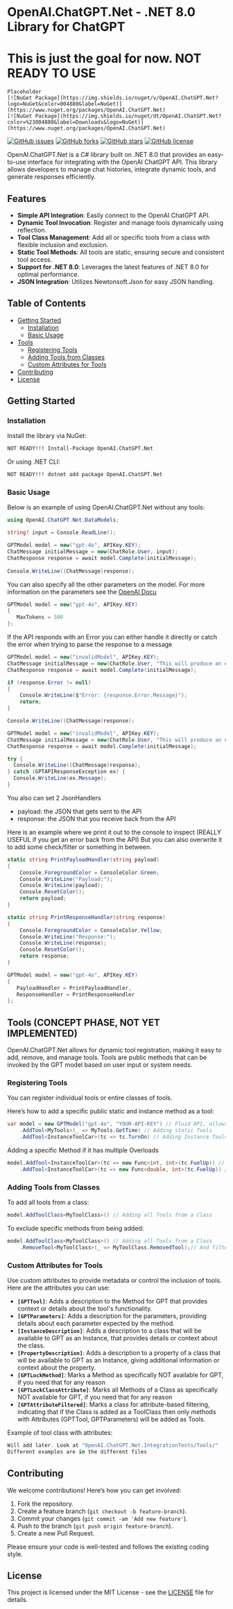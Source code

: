 
# OpenAI.ChatGPT.Net - .NET 8.0 Library for ChatGPT

# This is just the goal for now. NOT READY TO USE

```
Placeholder
[![NuGet Package](https://img.shields.io/nuget/v/OpenAI.ChatGPT.Net?logo=NuGet&color=004880&label=NuGet)](https://www.nuget.org/packages/OpenAI.ChatGPT.Net)
[![NuGet Package](https://img.shields.io/nuget/dt/OpenAI.ChatGPT.Net?color=%23004880&label=Downloads&logo=NuGet)](https://www.nuget.org/packages/OpenAI.ChatGPT.Net)
```
[![GitHub issues](https://img.shields.io/github/issues/Marco-Zechner/OpenAI.ChatGPT.Net?label=Issues&logo=GitHub)](https://github.com/Marco-Zechner/OpenAI.ChatGPT.Net/issues)
[![GitHub forks](https://img.shields.io/github/forks/Marco-Zechner/OpenAI.ChatGPT.Net?label=Forks&logo=GitHub)](https://github.com/Marco-Zechner/OpenAI.ChatGPT.Net/network)
[![GitHub stars](https://img.shields.io/github/stars/Marco-Zechner/OpenAI.ChatGPT.Net?label=Stars&logo=GitHub)](https://github.com/Marco-Zechner/OpenAI.ChatGPT.Net/stargazers)
[![GitHub license](https://img.shields.io/github/license/Marco-Zechner/OpenAI.ChatGPT.Net?label=License&logo=GitHub)](https://github.com/Marco-Zechner/OpenAI.ChatGPT.Net/blob/main/LICENSE)


OpenAI.ChatGPT.Net is a C# library built on .NET 8.0 that provides an easy-to-use interface for integrating with the OpenAI ChatGPT API. This library allows developers to manage chat histories, integrate dynamic tools, and generate responses efficiently.

## Features

- **Simple API Integration**: Easily connect to the OpenAI ChatGPT API.
- **Dynamic Tool Invocation**: Register and manage tools dynamically using reflection.
- **Tool Class Management**: Add all or specific tools from a class with flexible inclusion and exclusion.
- **Static Tool Methods**: All tools are static, ensuring secure and consistent tool access.
- **Support for .NET 8.0**: Leverages the latest features of .NET 8.0 for optimal performance.
- **JSON Integration**: Utilizes Newtonsoft.Json for easy JSON handling.

## Table of Contents

- [Getting Started](#getting-started)
  - [Installation](#installation)
  - [Basic Usage](#basic-usage)
- [Tools](#tools)
  - [Registering Tools](#registering-tools)
  - [Adding Tools from Classes](#adding-tools-from-classes)
  - [Custom Attributes for Tools](#custom-attributes-for-tools)
- [Contributing](#contributing)
- [License](#license)

## Getting Started

### Installation

Install the library via NuGet:

```bash
NOT READY!!! Install-Package OpenAI.ChatGPT.Net
```

Or using .NET CLI:

```bash
NOT READY!!! dotnet add package OpenAI.ChatGPT.Net
```

### Basic Usage

Below is an example of using OpenAI.ChatGPT.Net without any tools:

```csharp
using OpenAI.ChatGPT.Net.DataModels;

string? input = Console.ReadLine();

GPTModel model = new("gpt-4o", APIKey.KEY);
ChatMessage initialMessage = new(ChatRole.User, input);
ChatResponse response = await model.Complete(initialMessage);
      
Console.WriteLine((ChatMessage)response);
```

You can also specify all the other parameters on the model. For more information on the parameters see the [OpenAI Docu](https://platform.openai.com/docs/api-reference/chat/create)
```csharp
GPTModel model = new("gpt-4o", APIKey.KEY)
{
   MaxTokens = 500
};
```

If the API responds with an Error you can either handle it directly or catch the error when trying to parse the response to a message
```csharp
GPTModel model = new("invalidModel", APIKey.KEY);
ChatMessage initialMessage = new(ChatRole.User, "This will produce an error because \"invalidModel\" is not a valid model");
ChatResponse response = await model.Complete(initialMessage);

if (response.Error != null)
{
    Console.WriteLine($"Error: {response.Error.Message}");
    return;
}

Console.WriteLine((ChatMessage)response);
```
```csharp
GPTModel model = new("invalidModel", APIKey.KEY);
ChatMessage initialMessage = new(ChatRole.User, "This will produce an error because \"invalidModel\" is not a valid model");
ChatResponse response = await model.Complete(initialMessage);

try {
  Console.WriteLine((ChatMessage)response);
} catch (GPTAPIResponseException ex) {
  Console.WriteLine(ex.Message);
}
```

You also can set 2 JsonHandlers
- payload: the JSON that gets sent to the API
- response: the JSON that you receive back from the API  

Here is an example where we print it out to the console to inspect (REALLY USEFUL if you get an error back from the API)
But you can also overwrite it to add some check/filter or something in between.
```csharp
static string PrintPayloadHandler(string payload)
{
    Console.ForegroundColor = ConsoleColor.Green;
    Console.WriteLine("Payload:");
    Console.WriteLine(payload);
    Console.ResetColor();
    return payload;
}

static string PrintResponseHandler(string response)
{
    Console.ForegroundColor = ConsoleColor.Yellow;
    Console.WriteLine("Response:");
    Console.WriteLine(response);
    Console.ResetColor();
    return response;
}

GPTModel model = new("gpt-4o", APIKey.KEY)
{
   PayloadHandler = PrintPayloadHandler,
   ResponseHandler = PrintResponseHandler
};
```

## Tools (CONCEPT PHASE, NOT YET IMPLEMENTED)

OpenAI.ChatGPT.Net allows for dynamic tool registration, making it easy to add, remove, and manage tools. 
Tools are public methods that can be invoked by the GPT model based on user input or system needs.

### Registering Tools

You can register individual tools or entire classes of tools. 

Here’s how to add a specific public static and instance method as a tool:
```csharp
var model = new GPTModel("gpt-4o", "YOUR-API-KEY") // Fluid API, allows chaining
    .AddTool<MyTools>(_ => MyTools.GetTime) // Adding static Tools
    .AddTool<InstanceToolCar>(tc => tc.TurnOn) // Adding Instance Tools
```

Adding a specific Method if it has multiple Overloads
```csharp
model.AddTool<InstanceToolCar>(tc => new Func<int, int>(tc.FuelUp)) // with multiple Overloads
    .AddTool<InstanceToolCar>(tc => new Func<double, int>(tc.FuelUp)) // with multiple Overloads
```
### Adding Tools from Classes

To add all tools from a class:

```csharp
model.AddToolClass<MyToolClass>() // Adding all Tools from a Class
```

To exclude specific methods from being added:

```csharp
model.AddToolClass<MyToolClass>() // Adding all Tools from a Class
    .RemoveTool<MyToolClass>(_ => MyToolClass.RemovedTool);// And filtering some out again.
```

### Custom Attributes for Tools

Use custom attributes to provide metadata or control the inclusion of tools. Here are the attributes you can use:

- **`[GPTTool]`**: Adds a description to the Method for GPT that provides context or details about the tool's functionality.
- **`[GPTParameters]`**: Adds a description for the parameters, providing details about each parameter expected by the method.
- **`[InstanceDescription]`**: Adds a description to a class that will be available to GPT as an Instance, that provides details or context about the class.
- **`[PropertyDescription]`**: Adds a description to a property of a class that will be available to GPT as an Instance, giving additional information or context about the property.
- **`[GPTLockMethod]`**: Marks a Method as specifically NOT available for GPT, if you need that for any reason
- **`[GPTLockClassAttribute]`**: Marks all Methods of a Class as specifically NOT available for GPT, if you need that for any reason
- **`[GPTAttributeFiltered]`**: Marks a class for attribute-based filtering, indicating that if the Class is added as a ToolClass then only methods with Attributes (GPTTool, GPTParameters) will be added as Tools.

Example of tool class with attributes:

```csharp
Will add later. Look at "OpenAI.ChatGPT.Net.IntegrationTests/Tools/"
Different examples are in the different files
```

## Contributing

We welcome contributions! Here’s how you can get involved:

1. Fork the repository.
2. Create a feature branch (`git checkout -b feature-branch`).
3. Commit your changes (`git commit -am 'Add new feature'`).
4. Push to the branch (`git push origin feature-branch`).
5. Create a new Pull Request.

Please ensure your code is well-tested and follows the existing coding style.

## License

This project is licensed under the MIT License - see the [LICENSE](LICENSE) file for details.
